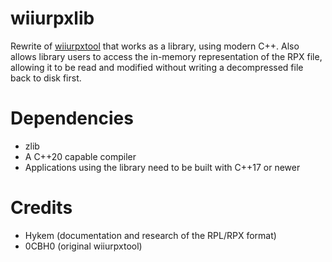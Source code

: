 # wiiurpxlib
Rewrite of [wiiurpxtool](https://github.com/0CBH0/wiiurpxtool) that works as a
library, using modern C++. Also allows library users to access the in-memory
representation of the RPX file, allowing it to be read and modified without
writing a decompressed file back to disk first.

# Dependencies
- zlib
- A C++20 capable compiler
- Applications using the library need to be built with C++17 or newer

# Credits
- Hykem (documentation and research of the RPL/RPX format)
- 0CBH0 (original wiiurpxtool)
